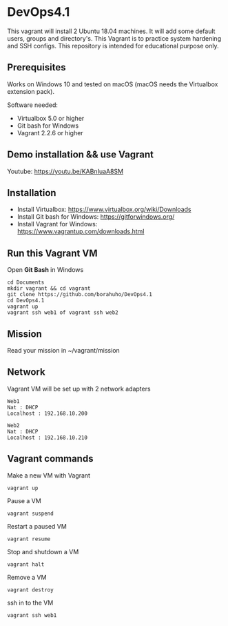 # DevOps4.1

This vagrant will install 2 Ubuntu 18.04 machines.
It will add some default users, groups and directory's.
This Vagrant is to practice system hardening and SSH configs.
This repository is intended for educational purpose only.


## Prerequisites

Works on Windows 10 and tested on macOS (macOS needs the Virtualbox extension pack).

Software needed:
* Virtualbox 5.0 or higher
* Git bash for Windows
* Vagrant 2.2.6 or higher


## Demo installation && use Vagrant

Youtube: https://youtu.be/KABnIuaA8SM


## Installation

* Install Virtualbox: https://www.virtualbox.org/wiki/Downloads
* Install Git bash for Windows: https://gitforwindows.org/
* Install Vagrant for Windows: https://www.vagrantup.com/downloads.html

## Run this Vagrant VM
Open **Git Bash** in Windows
```
cd Documents
mkdir vagrant && cd vagrant
git clone https://github.com/borahuho/DevOps4.1
cd DevOps4.1
vagrant up
vagrant ssh web1 of vagrant ssh web2
```
## Mission

Read your mission in ~/vagrant/mission

## Network
Vagrant VM will be set up with 2 network adapters
```
Web1
Nat : DHCP
Localhost : 192.168.10.200

Web2
Nat : DHCP
Localhost : 192.168.10.210
```
## Vagrant commands
Make a new VM with Vagrant
```
vagrant up
```
Pause a VM
```
vagrant suspend
```
Restart a paused VM
```
vagrant resume
```
Stop and shutdown a VM
```
vagrant halt
```
Remove a VM
```
vagrant destroy
```
ssh in to the VM
```
vagrant ssh web1
```

